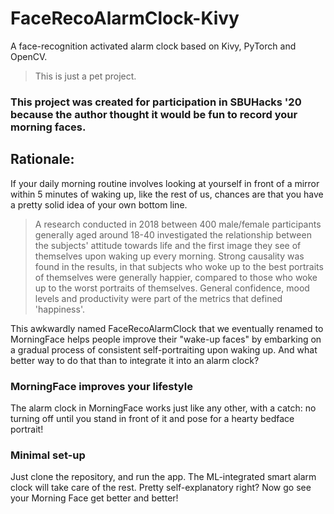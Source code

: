 # FaceRecoAlarmClock-Kivy
A face-recognition activated alarm clock based on Kivy, PyTorch and OpenCV.

> This is just a pet project.
### This project was created for participation in SBUHacks '20 because the author thought it would be fun to record your morning faces.

## Rationale:
If your daily morning routine involves looking at yourself in front of a mirror within 5 minutes of waking up, like the rest of us, chances are that you have a pretty solid idea of your own bottom line. 
> A research conducted in 2018 between 400 male/female participants generally aged around 18-40 investigated the relationship between the subjects' attitude towards life and the first image they see of themselves upon waking up every morning. Strong causality was found in the results, in that subjects who woke up to the best portraits of themselves were generally happier, compared to those who woke up to the worst portraits of themselves. General confidence, mood levels and productivity were part of the metrics that defined 'happiness'.

This awkwardly named FaceRecoAlarmClock that we eventually renamed to MorningFace helps people improve their "wake-up faces" by embarking on a gradual process of consistent self-portraiting upon waking up. And what better way to do that than to integrate it into an alarm clock?

### MorningFace improves your lifestyle
The alarm clock in MorningFace works just like any other, with a catch: no turning off until you stand in front of it and pose for a hearty bedface portrait!

### Minimal set-up
Just clone the repository, and run the app. The ML-integrated smart alarm clock will take care of the rest. Pretty self-explanatory right? Now go see your Morning Face get better and better!
